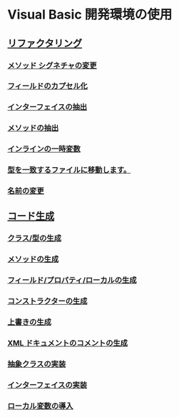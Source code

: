 # Visual Basic 開発環境の使用
## [リファクタリング](refactoring-vb.md)
### [メソッド シグネチャの変更](refactoring/change-method-signature.md)
### [フィールドのカプセル化](refactoring/encapsulate-field.md)
### [インターフェイスの抽出](refactoring/extract-interface.md)
### [メソッドの抽出](refactoring/extract-method.md)
### [インラインの一時変数](refactoring/inline-temporary-variable.md)
### [型を一致するファイルに移動します。](refactoring/move-type-to-matching-file.md)
### [名前の変更](refactoring/rename.md)
## [コード生成](code-generation-vb.md)
### [クラス/型の生成](code-generation/generate-class-type.md)
### [メソッドの生成](code-generation/generate-method.md)
### [フィールド/プロパティ/ローカルの生成](code-generation/generate-field-property-local.md)
### [コンストラクターの生成](code-generation/generate-constructor.md)
### [上書きの生成](code-generation/generate-override.md)
### [XML ドキュメントのコメントの生成](code-generation/generate-xml-documentation-comments.md)
### [抽象クラスの実装](code-generation/implement-abstract-class.md)
### [インターフェイスの実装](code-generation/implement-interface.md)
### [ローカル変数の導入](code-generation/introduce-local-variable.md)